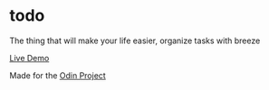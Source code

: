# todo
The thing that will make your life easier, organize tasks with breeze

[Live Demo](https://threedotsellipsis.github.io/todo/)

Made for the [Odin Project](https://www.theodinproject.com)
